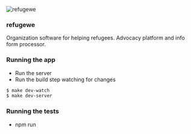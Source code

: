![refugewe](/../screenshots/public/img/screenshots/refugewe_readme.png?raw=true "refugewe")

### refugewe
Organization software for helping refugees. Advocacy platform and info form processor.

### Running the app
* Run the server
* Run the build step watching for changes

```bash
$ make dev-watch
$ make dev-server
```

### Running the tests
* npm run
